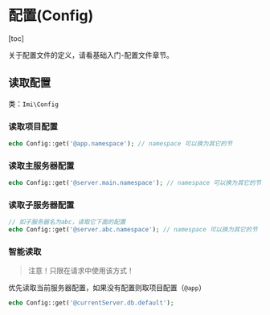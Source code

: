 # 配置(Config)

[toc]

关于配置文件的定义，请看基础入门-配置文件章节。

## 读取配置

类：`Imi\Config`

### 读取项目配置

```php
echo Config::get('@app.namespace'); // namespace 可以换为其它的节
```

### 读取主服务器配置

```php
echo Config::get('@server.main.namespace'); // namespace 可以换为其它的节
```

### 读取子服务器配置

```php
// 如子服务器名为abc，读取它下面的配置
echo Config::get('@server.abc.namespace'); // namespace 可以换为其它的节
```

### 智能读取

> 注意！只限在请求中使用该方式！

优先读取当前服务器配置，如果没有配置则取项目配置（`@app`）

```php
echo Config::get('@currentServer.db.default');
```
